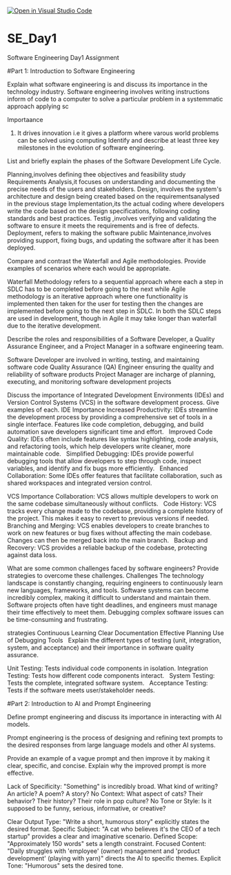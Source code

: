[![Open in Visual Studio Code](https://classroom.github.com/assets/open-in-vscode-2e0aaae1b6195c2367325f4f02e2d04e9abb55f0b24a779b69b11b9e10269abc.svg)](https://classroom.github.com/online_ide?assignment_repo_id=18419322&assignment_repo_type=AssignmentRepo)
# SE_Day1
Software Engineering Day1 Assignment

#Part 1: Introduction to Software Engineering

Explain what software engineering is and discuss its importance in the technology industry.
Software engineering involves writing instructions inform of code to a computer to solve a particular problem in a systemmatic approach applying sc

Importaance
1. It drives innovation i.e it gives a platform where varous world problems can be solved using computing
Identify and describe at least three key milestones in the evolution of software engineering.


List and briefly explain the phases of the Software Development Life Cycle.

Planning,involves defining thee objectives and feasibility study
Requirements Analysis,it focuses on understanding and documenting the precise needs of the users and stakeholders.
Design, involves the system's architecture and design being created based on the requirementsanalysed in the previous stage
Implementation,its the actual coding where developers write the code based on the design specifications, following coding standards and best practices.
Testig ,involves verifying and validating the software to ensure it meets the requirements and is free of defects.
Deployment, refers to making the software public
Maintenance,involves providing support, fixing bugs, and updating the software after it has been deployed.

Compare and contrast the Waterfall and Agile methodologies. Provide examples of scenarios where each would be appropriate.

Waterfall Methodology refers to a  sequential approach where each a step in SDLC has to be completed before going to the next while Agile methodology is an iterative approach where one functionality is implemented then taken for the user for testing then the changes are implemented before going to the next step in SDLC.
In both the SDLC steps are used in development, though in Agile it may take longer than waterfall due to the iterative development.

Describe the roles and responsibilities of a Software Developer, a Quality Assurance Engineer, and a Project Manager in a software engineering team.

Software Developer are involved in writing, testing, and maintaining software code
Quality Assurance (QA) Engineer ensuring the quality and reliability of software products
Project Manager are incharge of planning, executing, and monitoring software development projects

Discuss the importance of Integrated Development Environments (IDEs) and Version Control Systems (VCS) in the software development process. Give examples of each.
IDE Importance
Increased Productivity: IDEs streamline the development process by providing a comprehensive set of tools in a single interface. Features like code completion, debugging, and build automation save developers significant time and effort.   
Improved Code Quality: IDEs often include features like syntax highlighting, code analysis, and refactoring tools, which help developers write cleaner, more maintainable code.   
Simplified Debugging: IDEs provide powerful debugging tools that allow developers to step through code, inspect variables, and identify and fix bugs more efficiently.   
Enhanced Collaboration: Some IDEs offer features that facilitate collaboration, such as shared workspaces and integrated version control.

VCS Importance
Collaboration: VCS allows multiple developers to work on the same codebase simultaneously without conflicts.   
Code History: VCS tracks every change made to the codebase, providing a complete history of the project. This makes it easy to revert to previous versions if needed.   
Branching and Merging: VCS enables developers to create branches to work on new features or bug fixes without affecting the main codebase. Changes can then be merged back into the main branch.   
Backup and Recovery: VCS provides a reliable backup of the codebase, protecting against data loss.

What are some common challenges faced by software engineers? Provide strategies to overcome these challenges.
Challenges
The technology landscape is constantly changing, requiring engineers to continuously learn new languages, frameworks, and tools.
Software systems can become incredibly complex, making it difficult to understand and maintain them.
Software projects often have tight deadlines, and engineers must manage their time effectively to meet them.
Debugging complex software issues can be time-consuming and frustrating.

strategies
Continuous Learning
Clear Documentation
Effective Planning
Use of Debugging Tools
   
Explain the different types of testing (unit, integration, system, and acceptance) and their importance in software quality assurance.

Unit Testing: Tests individual code components in isolation.
Integration Testing: Tests how different code components interact.   
System Testing: Tests the complete, integrated software system.   
Acceptance Testing: Tests if the software meets user/stakeholder needs.

#Part 2: Introduction to AI and Prompt Engineering


Define prompt engineering and discuss its importance in interacting with AI models.

Prompt engineering is the process of designing and refining text prompts to the desired responses from large language models and other AI systems.

Provide an example of a vague prompt and then improve it by making it clear, specific, and concise. Explain why the improved prompt is more effective.

Lack of Specificity: "Something" is incredibly broad. What kind of writing? An article? A poem? A story?
No Context: What aspect of cats? Their behavior? Their history? Their role in pop culture?
No Tone or Style: Is it supposed to be funny, serious, informative, or creative?

Clear Output Type: "Write a short, humorous story" explicitly states the desired format.
Specific Subject: "A cat who believes it's the CEO of a tech startup" provides a clear and imaginative scenario.
Defined Scope: "Approximately 150 words" sets a length constraint.
Focused Content: "Daily struggles with 'employee' (owner) management and 'product development' (playing with yarn)" directs the AI to specific themes.
Explicit Tone: "Humorous" sets the desired tone.
